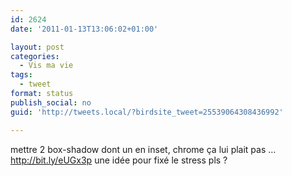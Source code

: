 ```yaml
---
id: 2624
date: '2011-01-13T13:06:02+01:00'

layout: post
categories:
  - Vis ma vie
tags:
  - tweet
format: status
publish_social: no
guid: 'http://tweets.local/?birdsite_tweet=25539064308436992'

---
```


mettre 2 box-shadow dont un en inset, chrome ça lui plait pas … http://bit.ly/eUGx3p une idée pour fixé le stress pls ?